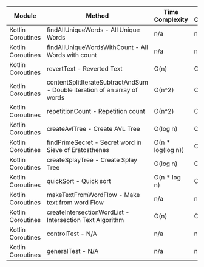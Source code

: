 | Module | Method | Time Complexity | Space Complexity | Repetitions | Measured Duration | Machine |
|---|---|---|---|---|---|---|
| Kotlin Coroutines | findAllUniqueWords - All Unique Words | n/a | n/a | 10000 | 3228 | Prototype |
| Kotlin Coroutines | findAllUniqueWordsWithCount - All Words with count | n/a | n/a | 10000 | 1616 | Prototype |
| Kotlin Coroutines | revertText - Reverted Text | O(n) | O(1) | 10000 | 540 | Prototype |
| Kotlin Coroutines | contentSplitIterateSubtractAndSum - Double iteration of an array of words | O(n^2) | O(1) | 10000 | 1716 | Prototype |
| Kotlin Coroutines | repetitionCount - Repetition count | O(n^2) | O(n) | 10000 | 1731 | Prototype |
| Kotlin Coroutines | createAvlTree - Create AVL Tree | O(log n) | O(n) | 10000 | 365 | Prototype |
| Kotlin Coroutines | findPrimeSecret - Secret word in Sieve of Eratosthenes | O(n * log(log n)) | O(n) | 10000 | 772 | Prototype |
| Kotlin Coroutines | createSplayTree - Create Splay Tree | O(log n) | O(n) | 10000 | 768 | Prototype |
| Kotlin Coroutines | quickSort - Quick sort | O(n * log n) | O(log n) | 10000 | 4409 | Prototype |
| Kotlin Coroutines | makeTextFromWordFlow - Make text from word Flow | n/a | n/a | 10000 | 749 | Prototype |
| Kotlin Coroutines | createIntersectionWordList - Intersection Text Algorithm | O(n) | O(n) | 10000 | 545 | Prototype |
| Kotlin Coroutines | controlTest - N/A | n/a | n/a | 10000 | 828 | Prototype |
| Kotlin Coroutines | generalTest - N/A | n/a | n/a | 10000 | 187 | Prototype |
